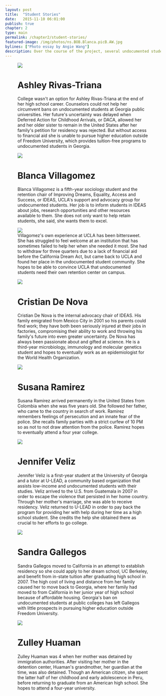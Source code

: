 ```yaml
---
layout: post
title:  "Student Stories"
date:   2015-11-10 06:01:00
publish: true
chapter: 2
type: main
permalink: /chapter2/student-stories/
featured-image: /img/photos/ns.BOB.Blanca.picB.AW.jpg
bylines: ["Photo essay by Angie Wang"]
description: Over the course of the project, several undocumented students shared their stories, recounting their journeys into the U.S., the hardships they've encountered and the activism they partake in to incite change.
---
```


<figure class="wide">
  <img src="/img/photos/ns.BOB.Ashley.picA.AW.jpg" />
  <h1>Ashley Rivas-Triana</h1>
  <figcaption>College wasn't an option for Ashley Rivas-Triana at the end of her high school career. Counselors could not help her circumvent bans on undocumented students at Georgia public universities. Her future's uncertainty was delayed when Deferred Action for Childhood Arrivals, or DACA, allowed her and her older sister to remain in the United States after her family's petition for residency was rejected. But without access to financial aid she is unable to pursue higher education outside of Freedom University, which provides tuition-free programs to undocumented students in Georgia.</figcaption>
</figure>

<figure class="wide">
  <img src="/img/photos/ns.BOB.Blanca.picA.AW.jpg" />
  <h1>Blanca Villagomez</h1>
  <figcaption>Blanca Villagomez is a fifth-year sociology student and the retention chair of Improving Dreams, Equality, Access and Success, or IDEAS, UCLA's support and advocacy group for undocumented students. Her job is to inform students in IDEAS about jobs, research opportunities and other resources available to them. She does not only want to help retain students, she said, she wants them to excel.</figcaption>
</figure>

<figure class="wide">
  <img src="/img/photos/ns.BOB.Blanca.picC.AW.jpg" />
  <figcaption>Villagomez's own experience at UCLA has been bittersweet. She has struggled to feel welcome at an institution that has sometimes failed to help her when she needed it most. She had to withdraw for three quarters due to a lack of financial aid before the California Dream Act, but came back to UCLA and found her place in the undocumented student community. She hopes to be able to convince UCLA that undocumented students need their own retention center on campus.</figcaption>
</figure>

<figure class="wide">
  <img src="/img/photos/ns.BOB.Cristian.picA.AW.jpg" />
  <h1>Cristian De Nova</h1>
  <figcaption>Cristian De Nova is the internal advocacy chair of IDEAS. His family emigrated from Mexico City in 2001 so his parents could find work; they have both been seriously injured at their jobs in factories, compromising their ability to work and throwing his family's future into even greater uncertainty. De Nova has always been passionate about and gifted at science. He is a third-year microbiology, immunology and molecular genetics student and hopes to eventually work as an epidemiologist for the World Health Organization.</figcaption>
</figure>

<figure class="wide">
  <img src="/img/photos/ns.BOB.Freedom.picA.AW.jpg" />
  <h1>Susana Ramirez</h1>
  <figcaption>Susana Ramirez arrived permanently in the United States from Colombia when she was five years old. She followed her father, who came to the country in search of work.  Ramirez remembers feelings of persecution and an innate fear of the police.  She recalls family parties with a strict curfew of 10 PM so as not to not draw attention from the police. Ramirez hopes to eventually attend a four year college.</figcaption>
</figure>

<figure class="wide">
  <img src="/img/photos/ns.BOB.Jennifer.picA.AW.jpg" />
  <h1>Jennifer Veliz</h1>
  <figcaption>Jennifer Veliz is a first-year student at the University of Georgia and a tutor at U-LEAD, a community based organization that assists low-income and undocumented students with their studies. Veliz arrived to the U.S. from Guatemala in 2007 in order to escape the violence that persisted in her home country. Through her mother's marriage, she was able to receive residency. Veliz returned to U-LEAD in order to pay back the program for providing her with help during her time as a high school student. She credits the help she obtained there as crucial to her efforts to go college.</figcaption>
</figure>

<figure class="wide">
  <img src="/img/photos/ns.BOB.Sandra.picA.AW.jpg" />
  <h1>Sandra Gallegos</h1>
  <figcaption>Sandra Gallegos moved to California in an attempt to establish residency so she could apply to her dream school, UC Berkeley, and benefit from in-state tuition after graduating high school in 2007. The high cost of living and distance from her family caused her to move back to Georgia, where her family had moved to from California in her junior year of high school because of affordable housing. Georgia's ban on undocumented students at public colleges has left Gallegos with little prospects in pursuing higher education outside Freedom University.</figcaption>
</figure>

<figure class="wide">
  <img src="/img/photos/ns.BOB.Zulley.picA.AW.jpg" />
  <h1>Zulley Huaman</h1>
  <figcaption>Zulley Huaman was 4 when her mother was detained by immigration authorities. After visiting her mother in the detention center, Huaman's grandmother, her guardian at the time, was also detained. Though an American citizen, she spent the latter half of her childhood and early adolescence in Peru, before returning to graduate from an American high school. She hopes to attend a four-year university.</figcaption>
</figure>
